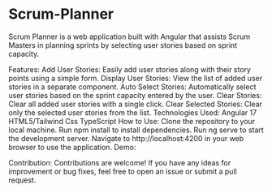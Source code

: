 # Scrum-Planner
Scrum Planner is a web application built with Angular that assists Scrum Masters in planning sprints by selecting user stories based on sprint capacity.

Features:
Add User Stories: Easily add user stories along with their story points using a simple form.
Display User Stories: View the list of added user stories in a separate component.
Auto Select Stories: Automatically select user stories based on the sprint capacity entered by the user.
Clear Stories: Clear all added user stories with a single click.
Clear Selected Stories: Clear only the selected user stories from the list.
Technologies Used:
Angular 17
HTML5/Tailwind Css
TypeScript
How to Use:
Clone the repository to your local machine.
Run npm install to install dependencies.
Run ng serve to start the development server.
Navigate to http://localhost:4200 in your web browser to use the application.
Demo:

Contribution:
Contributions are welcome! If you have any ideas for improvement or bug fixes, feel free to open an issue or submit a pull request.
